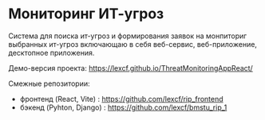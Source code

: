 # Мониторинг ИТ-угроз

Система для поиска ит-угроз и формирования заявок на монпиториг выбранных ит-угроз включающаю в себя веб-сервис, веб-приложение, десктопное приложения.

Демо-версия проекта: https://lexcf.github.io/ThreatMonitoringAppReact/

Смежные репозитории:

- фронтенд (React, Vite) : https://github.com/lexcf/rip_frontend
- бэкенд (Pyhton, Django) : https://github.com/lexcf/bmstu_rip_1
